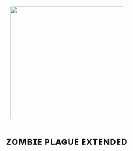 <div align="center">
  <img height="300" src="https://i.imgur.com/hIAr0OB.png"  />
</div>

###

<h1 align="center">ᴢᴏᴍʙɪᴇ ᴘʟᴀɢᴜᴇ ᴇxᴛᴇɴᴅᴇᴅ</h1>

###
